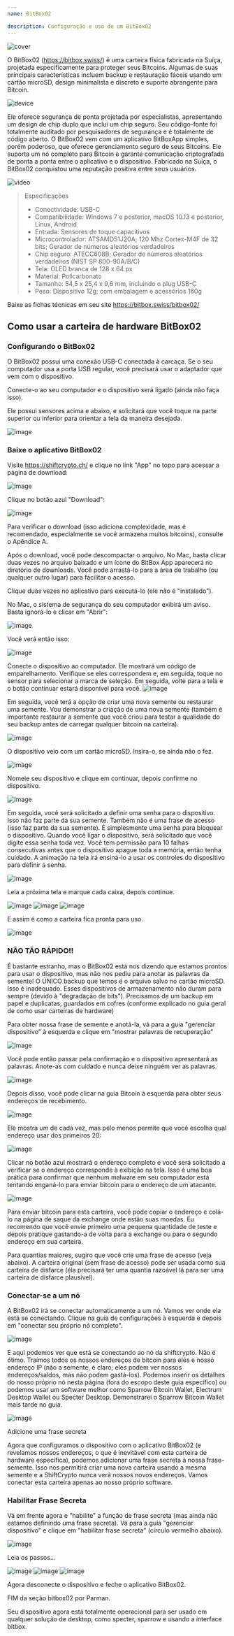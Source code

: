 ```yaml
---
name: BitBox02

description: Configuração e uso de um BitBox02
---
```


![cover](assets/cover.webp)

O BitBox02 (https://bitbox.swiss/) é uma carteira física fabricada na Suíça, projetada especificamente para proteger seus Bitcoins. Algumas de suas principais características incluem backup e restauração fáceis usando um cartão microSD, design minimalista e discreto e suporte abrangente para Bitcoin.

![device](assets/1.webp)

Ele oferece segurança de ponta projetada por especialistas, apresentando um design de chip duplo que inclui um chip seguro. Seu código-fonte foi totalmente auditado por pesquisadores de segurança e é totalmente de código aberto. O BitBox02 vem com um aplicativo BitBoxApp simples, porém poderoso, que oferece gerenciamento seguro de seus Bitcoins. Ele suporta um nó completo para Bitcoin e garante comunicação criptografada de ponta a ponta entre o aplicativo e o dispositivo. Fabricado na Suíça, o BitBox02 conquistou uma reputação positiva entre seus usuários.

![video](https://youtu.be/sB4b2PbYaj0)

> Especificações
>
> - Conectividade: USB-C
> - Compatibilidade: Windows 7 e posterior, macOS 10.13 e posterior, Linux, Android
> - Entrada: Sensores de toque capacitivos
> - Microcontrolador: ATSAMD51J20A; 120 Mhz Cortex-M4F de 32 bits; Gerador de números aleatórios verdadeiros
> - Chip seguro: ATECC608B; Gerador de números aleatórios verdadeiros (NIST SP 800-90A/B/C)
> - Tela: OLED branca de 128 x 64 px
> - Material: Policarbonato
> - Tamanho: 54,5 x 25,4 x 9,6 mm, incluindo o plug USB-C
> - Peso: Dispositivo 12g; com embalagem e acessórios 160g

Baixe as fichas técnicas em seu site https://bitbox.swiss/bitbox02/

## Como usar a carteira de hardware BitBox02

### Configurando o BitBox02

O BitBox02 possui uma conexão USB-C conectada à carcaça. Se o seu computador usa a porta USB regular, você precisará usar o adaptador que vem com o dispositivo.

Conecte-o ao seu computador e o dispositivo será ligado (ainda não faça isso).

Ele possui sensores acima e abaixo, e solicitará que você toque na parte superior ou inferior para orientar a tela da maneira desejada.

![image](assets/2.webp)

### Baixe o aplicativo BitBox02

Visite https://shiftcrypto.ch/ e clique no link "App" no topo para acessar a página de download:

![image](assets/3.webp)

Clique no botão azul "Download":

![image](assets/4.webp)

Para verificar o download (isso adiciona complexidade, mas é recomendado, especialmente se você armazena muitos bitcoins), consulte o Apêndice A.

Após o download, você pode descompactar o arquivo. No Mac, basta clicar duas vezes no arquivo baixado e um ícone do BitBox App aparecerá no diretório de downloads. Você pode arrastá-lo para a área de trabalho (ou qualquer outro lugar) para facilitar o acesso.

Clique duas vezes no aplicativo para executá-lo (ele não é "instalado").

No Mac, o sistema de segurança do seu computador exibirá um aviso. Basta ignorá-lo e clicar em "Abrir":

![image](assets/5.webp)

Você verá então isso:

![image](assets/6.webp)

Conecte o dispositivo ao computador.
Ele mostrará um código de emparelhamento. Verifique se eles correspondem e, em seguida, toque no sensor para selecionar a marca de seleção. Em seguida, volte para a tela e o botão continuar estará disponível para você.
![image](assets/7.webp)

Em seguida, você terá a opção de criar uma nova semente ou restaurar uma semente. Vou demonstrar a criação de uma nova semente (também é importante restaurar a semente que você criou para testar a qualidade do seu backup antes de carregar qualquer bitcoin na carteira).

![image](assets/8.webp)

O dispositivo veio com um cartão microSD. Insira-o, se ainda não o fez.

![image](assets/9.webp)

Nomeie seu dispositivo e clique em continuar, depois confirme no dispositivo.

![image](assets/10.webp)

Em seguida, você será solicitado a definir uma senha para o dispositivo. Isso não faz parte da sua semente. Também não é uma frase de acesso (isso faz parte da sua semente). É simplesmente uma senha para bloquear o dispositivo. Quando você ligar o dispositivo, será solicitado que você digite essa senha toda vez. Você tem permissão para 10 falhas consecutivas antes que o dispositivo apague toda a memória, então tenha cuidado. A animação na tela irá ensiná-lo a usar os controles do dispositivo para definir a senha.

![image](assets/11.webp)

Leia a próxima tela e marque cada caixa, depois continue.

![image](assets/12.webp)
![image](assets/13.webp)
![image](assets/14.webp)

E assim é como a carteira fica pronta para uso.

![image](assets/15.webp)

### NÃO TÃO RÁPIDO!!

É bastante estranho, mas o BitBox02 está nos dizendo que estamos prontos para usar o dispositivo, mas não nos pediu para anotar as palavras da semente! O ÚNICO backup que temos é o arquivo salvo no cartão microSD. Isso é inadequado. Esses dispositivos de armazenamento não duram para sempre (devido à "degradação de bits"). Precisamos de um backup em papel e duplicatas, guardados em cofres (conforme explicado no guia geral de como usar carteiras de hardware)

Para obter nossa frase de semente e anotá-la, vá para a guia "gerenciar dispositivo" à esquerda e clique em "mostrar palavras de recuperação"

![image](assets/16.webp)

Você pode então passar pela confirmação e o dispositivo apresentará as palavras. Anote-as com cuidado e nunca deixe ninguém ver as palavras.

![image](assets/17.webp)

Depois disso, você pode clicar na guia Bitcoin à esquerda para obter seus endereços de recebimento.

![image](assets/18.webp)

Ele mostra um de cada vez, mas pelo menos permite que você escolha qual endereço usar dos primeiros 20:

![image](assets/19.webp)

Clicar no botão azul mostrará o endereço completo e você será solicitado a verificar se o endereço corresponde à exibição na tela. Isso é uma boa prática para confirmar que nenhum malware em seu computador está tentando enganá-lo para enviar bitcoin para o endereço de um atacante.

![image](assets/20.webp)

Para enviar bitcoin para esta carteira, você pode copiar o endereço e colá-lo na página de saque da exchange onde estão suas moedas. Eu recomendo que você envie primeiro uma pequena quantidade de teste e depois pratique gastando-a de volta para a exchange ou para o segundo endereço em sua carteira.

Para quantias maiores, sugiro que você crie uma frase de acesso (veja abaixo). A carteira original (sem frase de acesso) pode ser usada como sua carteira de disfarce (ela precisará ter uma quantia razoável lá para ser uma carteira de disfarce plausível).

### Conectar-se a um nó

A BitBox02 irá se conectar automaticamente a um nó. Vamos ver onde ela está se conectando. Clique na guia de configurações à esquerda e depois em "conectar seu próprio nó completo".

![image](assets/21.webp)

E aqui podemos ver que está se conectando ao nó da shiftcrypto. Não é ótimo. Traímos todos os nossos endereços de bitcoin para eles e nosso endereço IP (não a semente, é claro; eles podem ver nossos endereços/saldos, mas não podem gastá-los). Podemos inserir os detalhes do nosso próprio nó nesta página (fora do escopo deste guia específico) ou podemos usar um software melhor como Sparrow Bitcoin Wallet, Electrum Desktop Wallet ou Specter Desktop. Demonstrarei o Sparrow Bitcoin Wallet mais tarde no guia.

![image](assets/22.webp)

Adicione uma frase secreta

Agora que configuramos o dispositivo com o aplicativo BitBox02 (e revelamos nossos endereços, o que é inevitável com esta carteira de hardware específica), podemos adicionar uma frase secreta à nossa frase-semente. Isso nos permitirá criar uma nova carteira usando a mesma semente e a ShiftCrypto nunca verá nossos novos endereços. Vamos conectar esta carteira apenas ao nosso próprio software.

### Habilitar Frase Secreta

Vá em frente agora e "habilite" a função de frase secreta (mas ainda não estamos definindo uma frase secreta). Vá para a guia "gerenciar dispositivo" e clique em "habilitar frase secreta" (círculo vermelho abaixo).

![image](assets/23.webp)

Leia os passos...

![image](assets/24.webp)
![image](assets/25.webp)
![image](assets/26.webp)

Agora desconecte o dispositivo e feche o aplicativo BitBox02.

FIM da seção bitbox02 por Parman.

Seu dispositivo agora está totalmente operacional para ser usado em qualquer solução de desktop, como specter, sparrow e usando a interface bitbox.
